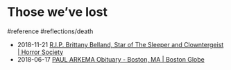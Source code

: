 # Those we’ve lost
#reference
#reflections/death

* 2018-11-21 [R.I.P. Brittany Belland, Star of The Sleeper and Clowntergeist | Horror Society](https://www.horrorsociety.com/2018/11/25/r-i-p-brittany-belland-star-of-the-sleeper-and-clowntergeist/)
* 2018-06-17 [PAUL ARKEMA Obituary - Boston, MA | Boston Globe](http://www.legacy.com/obituaries/bostonglobe/obituary.aspx?n=paul-harold-arkema&pid=189364729)